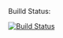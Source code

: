 Builld Status:

[![Build Status](https://travis-ci.org/nirajkhanal/RubyHelloWorld.svg?branch=master)](https://travis-ci.org/nirajkhanal/RubyHelloWorld) 
